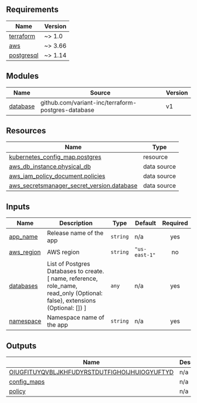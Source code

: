<!-- BEGINNING OF PRE-COMMIT-TERRAFORM DOCS HOOK -->
## Requirements

| Name | Version |
|------|---------|
| <a name="requirement_terraform"></a> [terraform](#requirement\_terraform) | ~> 1.0 |
| <a name="requirement_aws"></a> [aws](#requirement\_aws) | ~> 3.66 |
| <a name="requirement_postgresql"></a> [postgresql](#requirement\_postgresql) | ~> 1.14 |

## Modules

| Name | Source | Version |
|------|--------|---------|
| <a name="module_database"></a> [database](#module\_database) | github.com/variant-inc/terraform-postgres-database | v1 |

## Resources

| Name | Type |
|------|------|
| [kubernetes_config_map.postgres](https://registry.terraform.io/providers/hashicorp/kubernetes/latest/docs/resources/config_map) | resource |
| [aws_db_instance.physical_db](https://registry.terraform.io/providers/hashicorp/aws/latest/docs/data-sources/db_instance) | data source |
| [aws_iam_policy_document.policies](https://registry.terraform.io/providers/hashicorp/aws/latest/docs/data-sources/iam_policy_document) | data source |
| [aws_secretsmanager_secret_version.database](https://registry.terraform.io/providers/hashicorp/aws/latest/docs/data-sources/secretsmanager_secret_version) | data source |

## Inputs

| Name | Description | Type | Default | Required |
|------|-------------|------|---------|:--------:|
| <a name="input_app_name"></a> [app\_name](#input\_app\_name) | Release name of the app | `string` | n/a | yes |
| <a name="input_aws_region"></a> [aws\_region](#input\_aws\_region) | AWS region | `string` | `"us-east-1"` | no |
| <a name="input_databases"></a> [databases](#input\_databases) | List of Postgres Databases to create. [ name, reference, role\_name, read\_only (Optional: false), extensions (Optional: []) ] | `any` | n/a | yes |
| <a name="input_namespace"></a> [namespace](#input\_namespace) | Namespace name of the app | `string` | n/a | yes |

## Outputs

| Name | Description |
|------|-------------|
| <a name="output_OIUGFITUYQVBLJKHFUDYRSTDUTFIGHOIJHUIOGYUFTYD"></a> [OIUGFITUYQVBLJKHFUDYRSTDUTFIGHOIJHUIOGYUFTYD](#output\_OIUGFITUYQVBLJKHFUDYRSTDUTFIGHOIJHUIOGYUFTYD) | n/a |
| <a name="output_config_maps"></a> [config\_maps](#output\_config\_maps) | n/a |
| <a name="output_policy"></a> [policy](#output\_policy) | n/a |
<!-- END OF PRE-COMMIT-TERRAFORM DOCS HOOK -->
